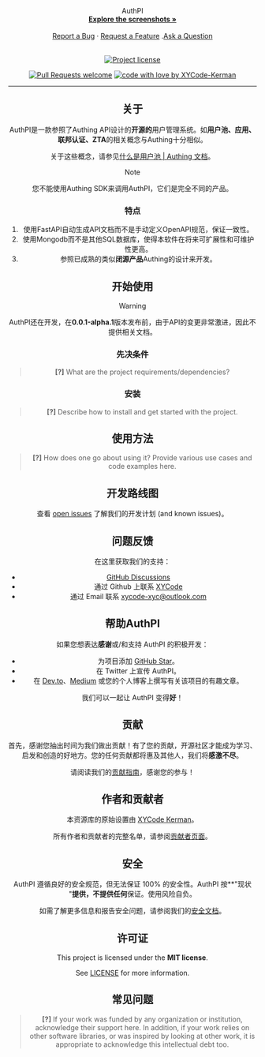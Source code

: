 
<div align="center">
  AuthPI
  <br />
  <a href="#about"><strong>Explore the screenshots »</strong></a>
  <br />
  <br />
  <a href="https://github.com/XYCode-Kerman/AuthPI/issues/new?assignees=&labels=bug&template=01_BUG_REPORT.md&title=bug%3A+">Report a Bug</a>
  ·
  <a href="https://github.com/XYCode-Kerman/AuthPI/issues/new?assignees=&labels=enhancement&template=02_FEATURE_REQUEST.md&title=feat%3A+">Request a Feature</a>
  .<a href="https://github.com/XYCode-Kerman/AuthPI/discussions">Ask a Question</a>
</div>

<div align="center">
<br />

[![Project license](https://img.shields.io/github/license/XYCode-Kerman/AuthPI.svg?style=flat-square)](LICENSE)

[![Pull Requests welcome](https://img.shields.io/badge/PRs-welcome-ff69b4.svg?style=flat-square)](https://github.com/XYCode-Kerman/AuthPI/issues?q=is%3Aissue+is%3Aopen+label%3A%22help+wanted%22)
[![code with love by XYCode-Kerman](https://img.shields.io/badge/%3C%2F%3E%20with%20%E2%99%A5%20by-XYCode-Kerman-ff1414.svg?style=flat-square)](https://github.com/XYCode-Kerman)

---

## 关于

AuthPI是一款参照了Authing API设计的**开源的**用户管理系统。如**用户池、应用、联邦认证、ZTA**的相关概念与Authing十分相似。

关于这些概念，请参见[什么是用户池 | Authing 文档](https://docs.authing.cn/v2/concepts/user-pool.html)。

> [!NOTE]
> 您不能使用Authing SDK来调用AuthPI，它们是完全不同的产品。

### 特点

1. 使用FastAPI自动生成API文档而不是手动定义OpenAPI规范，保证一致性。
2. 使用Mongodb而不是其他SQL数据库，使得本软件在将来可扩展性和可维护性更高。
3. 参照已成熟的类似**闭源产品**Authing的设计来开发。

## 开始使用

> [!WARNING]
>
> AuthPI还在开发，在**0.0.1-alpha.1**版本发布前，由于API的变更非常激进，因此不提供相关文档。

### 先决条件

> **[?]**
> What are the project requirements/dependencies?

### 安装

> **[?]**
> Describe how to install and get started with the project.

## 使用方法

> **[?]**
> How does one go about using it?
> Provide various use cases and code examples here.

## 开发路线图

查看 [open issues](https://github.com/XYCode-Kerman/AuthPI/issues) 了解我们的开发计划 (and known issues)。

## 问题反馈

在这里获取我们的支持：

- [GitHub Discussions](https://github.com/XYCode-Kerman/AuthPI/discussions)
- 通过 Github 上联系 [XYCode](https://github.com/XYCode-Kerman)
- 通过 Email 联系 xycode-xyc@outlook.com

## 帮助AuthPI

如果您想表达**感谢**或/和支持 AuthPI 的积极开发：

- 为项目添加 [GitHub Star](https://github.com/XYCode-Kerman/AuthPI)。
- 在 Twitter 上宣传 AuthPI。
- 在 [Dev.to](https://dev.to/)、[Medium](https://medium.com/) 或您的个人博客上撰写有关该项目的有趣文章。

我们可以一起让 AuthPI 变得**好**！

## 贡献

首先，感谢您抽出时间为我们做出贡献！有了您的贡献，开源社区才能成为学习、启发和创造的好地方。您的任何贡献都将惠及其他人，我们将**感激不尽**。


请阅读我们的[贡献指南](docs/CONTRIBUTING.md)，感谢您的参与！

## 作者和贡献者

本资源库的原始设置由 [XYCode Kerman](https://github.com/XYCode-Kerman)。

所有作者和贡献者的完整名单，请参阅[贡献者页面](https://github.com/XYCode-Kerman/AuthPI/contributors)。

## 安全

AuthPI 遵循良好的安全规范，但无法保证 100% 的安全性。AuthPI 按**"现状 "**提供，不提供任何**保证。使用风险自负。

如需了解更多信息和报告安全问题，请参阅我们的[安全文档](docs/SECURITY.md)。

## 许可证

This project is licensed under the **MIT license**.

See [LICENSE](LICENSE) for more information.

## 常见问题

> **[?]**
> If your work was funded by any organization or institution, acknowledge their support here.
> In addition, if your work relies on other software libraries, or was inspired by looking at other work, it is appropriate to acknowledge this intellectual debt too.
